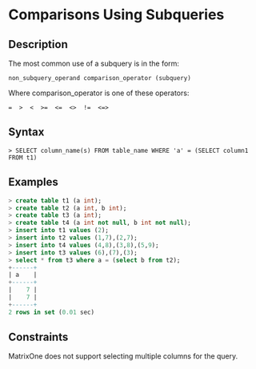 # **Comparisons Using Subqueries**

## **Description**

The most common use of a subquery is in the form:

```
non_subquery_operand comparison_operator (subquery)
```

Where comparison_operator is one of these operators:

```
=  >  <  >=  <=  <>  !=  <=>
```

## **Syntax**

```
> SELECT column_name(s) FROM table_name WHERE 'a' = (SELECT column1 FROM t1)
```

## **Examples**

```sql
> create table t1 (a int);
> create table t2 (a int, b int);
> create table t3 (a int);
> create table t4 (a int not null, b int not null);
> insert into t1 values (2);
> insert into t2 values (1,7),(2,7);
> insert into t4 values (4,8),(3,8),(5,9);
> insert into t3 values (6),(7),(3);
> select * from t3 where a = (select b from t2);
+------+
| a    |
+------+
|    7 |
|    7 |
+------+
2 rows in set (0.01 sec)
```

## **Constraints**

MatrixOne does not support selecting multiple columns for the query.
